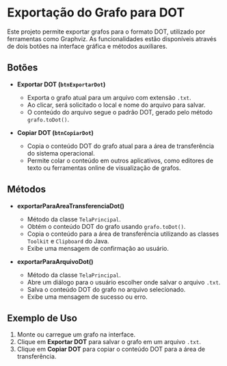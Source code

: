 # Exportação do Grafo para DOT

Este projeto permite exportar grafos para o formato DOT, utilizado por ferramentas como Graphviz. As funcionalidades estão disponíveis através de dois botões na interface gráfica e métodos auxiliares.

## Botões

- **Exportar DOT (`btnExportarDot`)**
    - Exporta o grafo atual para um arquivo com extensão `.txt`.
    - Ao clicar, será solicitado o local e nome do arquivo para salvar.
    - O conteúdo do arquivo segue o padrão DOT, gerado pelo método `grafo.toDot()`.

- **Copiar DOT (`btnCopiarDot`)**
    - Copia o conteúdo DOT do grafo atual para a área de transferência do sistema operacional.
    - Permite colar o conteúdo em outros aplicativos, como editores de texto ou ferramentas online de visualização de grafos.

## Métodos

- **exportarParaAreaTransferenciaDot()**
    - Método da classe `TelaPrincipal`.
    - Obtém o conteúdo DOT do grafo usando `grafo.toDot()`.
    - Copia o conteúdo para a área de transferência utilizando as classes `Toolkit` e `Clipboard` do Java.
    - Exibe uma mensagem de confirmação ao usuário.

- **exportarParaArquivoDot()**
    - Método da classe `TelaPrincipal`.
    - Abre um diálogo para o usuário escolher onde salvar o arquivo `.txt`.
    - Salva o conteúdo DOT do grafo no arquivo selecionado.
    - Exibe uma mensagem de sucesso ou erro.

## Exemplo de Uso

1. Monte ou carregue um grafo na interface.
2. Clique em **Exportar DOT** para salvar o grafo em um arquivo `.txt`.
3. Clique em **Copiar DOT** para copiar o conteúdo DOT para a área de transferência.
